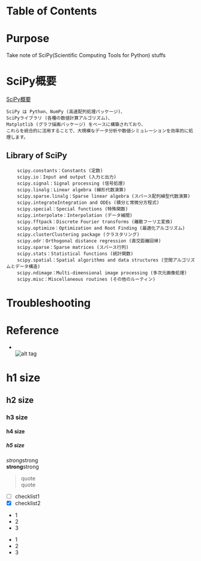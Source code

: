 Table of Contents  
=================


# Purpose
Take note of SciPy(Scientific Computing Tools for Python) stuffs

# SciPy概要  
[SciPy概要](https://python.atelierkobato.com/scipy/)  
```
SciPy は Python、NumPy (高速配列処理パッケージ)、
SciPyライブラリ (各種の数値計算アルゴリズム)、
Matplotlib (グラフ描画パッケージ) をベースに構築されており、
これらを統合的に活用することで、大規模なデータ分析や数値シミュレーションを効率的に処理します。
```

## Library of SciPy  
```
    scipy.constants：Constants (定数)
    scipy.io：Input and output (入力と出力)
    scipy.signal：Signal processing (信号処理)
    scipy.linalg：Linear algebra (線形代数演算)
    scipy.sparse.linalg：Sparse linear algebra (スパース配列線型代数演算)
    scipy.integrateIntegration and ODEs (積分と常微分方程式)
    scipy.special：Special functions (特殊関数)
    scipy.interpolate：Interpolation (データ補間)
    scipy.fftpack：Discrete Fourier transforms (離散フーリエ変換)
    scipy.optimize：Optimization and Root Finding (最適化アルゴリズム)
    scipy.clusterClustering package (クラスタリング)
    scipy.odr：Orthogonal distance regression (直交距離回帰)
    scipy.sparse：Sparse matrices (スパース行列)
    scipy.stats：Statistical functions (統計関数)
    scipy.spatial：Spatial algorithms and data structures (空間アルゴリズムとデータ構造)
    scipy.ndimage：Multi-dimensional image processing (多次元画像処理)
    scipy.misc：Miscellaneous routines (その他のルーティン)
```


# Troubleshooting


# Reference


* []()  
![alt tag]()  

# h1 size

## h2 size

### h3 size

#### h4 size

##### h5 size

*strong*strong  
**strong**strong  

> quote  
> quote

- [ ] checklist1
- [x] checklist2

* 1
* 2
* 3

- 1
- 2
- 3
